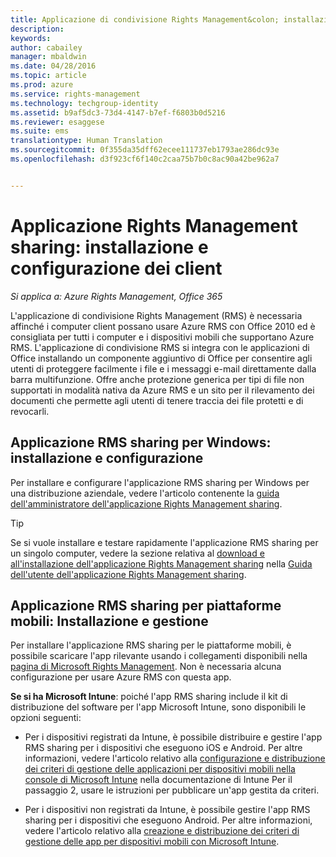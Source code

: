 ```yaml
---
title: Applicazione di condivisione Rights Management&colon; installazione e configurazione dei client | Azure RMS
description: 
keywords: 
author: cabailey
manager: mbaldwin
ms.date: 04/28/2016
ms.topic: article
ms.prod: azure
ms.service: rights-management
ms.technology: techgroup-identity
ms.assetid: b9af5dc3-73d4-4147-b7ef-f6803b0d5216
ms.reviewer: esaggese
ms.suite: ems
translationtype: Human Translation
ms.sourcegitcommit: 0f355da35dff62ecee111737eb1793ae286dc93e
ms.openlocfilehash: d3f923cf6f140c2caa75b7b0c8ac90a42be962a7


---
```


# Applicazione Rights Management sharing: installazione e configurazione dei client

*Si applica a: Azure Rights Management, Office 365*

L'applicazione di condivisione Rights Management (RMS) è necessaria affinché i computer client possano usare Azure RMS con Office 2010 ed è consigliata per tutti i computer e i dispositivi mobili che supportano Azure RMS. L'applicazione di condivisione RMS si integra con le applicazioni di Office installando un componente aggiuntivo di Office per consentire agli utenti di proteggere facilmente i file e i messaggi e-mail direttamente dalla barra multifunzione. Offre anche protezione generica per tipi di file non supportati in modalità nativa da Azure RMS e un sito per il rilevamento dei documenti che permette agli utenti di tenere traccia dei file protetti e di revocarli.

## Applicazione RMS sharing per Windows: installazione e configurazione
Per installare e configurare l'applicazione RMS sharing per Windows per una distribuzione aziendale, vedere l'articolo contenente la [guida dell'amministratore dell'applicazione Rights Management sharing](../rms-client/sharing-app-admin-guide.md).

> [!TIP]
> Se si vuole installare e testare rapidamente l'applicazione RMS sharing per un singolo computer, vedere la sezione relativa al [download e all'installazione dell'applicazione Rights Management sharing](../rms-client/install-sharing-app.md) nella [Guida dell'utente dell'applicazione Rights Management sharing](../rms-client/sharing-app-user-guide.md).

## Applicazione RMS sharing per piattaforme mobili: Installazione e gestione
Per installare l'applicazione RMS sharing per le piattaforme mobili, è possibile scaricare l'app rilevante usando i collegamenti disponibili nella [pagina di Microsoft Rights Management](http://go.microsoft.com/fwlink/?LinkId=303970). Non è necessaria alcuna configurazione per usare Azure RMS con questa app.

**Se si ha Microsoft Intune**: poiché l'app RMS sharing include il kit di distribuzione del software per l'app Microsoft Intune, sono disponibili le opzioni seguenti:

-   Per i dispositivi registrati da Intune, è possibile distribuire e gestire l'app RMS sharing per i dispositivi che eseguono iOS e Android. Per altre informazioni, vedere l'articolo relativo alla [configurazione e distribuzione dei criteri di gestione delle applicazioni per dispositivi mobili nella console di Microsoft Intune](/intune/deploy-use/configure-and-deploy-mobile-application-management-policies-in-the-microsoft-intune-console) nella documentazione di Intune Per il passaggio 2, usare le istruzioni per pubblicare un'app gestita da criteri.

-   Per i dispositivi non registrati da Intune, è possibile gestire l'app RMS sharing per i dispositivi che eseguono Android. Per altre informazioni, vedere l'articolo relativo alla [creazione e distribuzione dei criteri di gestione delle app per dispositivi mobili con Microsoft Intune](/intune/deploy-use/create-and-deploy-mobile-app-management-policies-with-microsoft-intune).




<!--HONumber=Jun16_HO4-->


